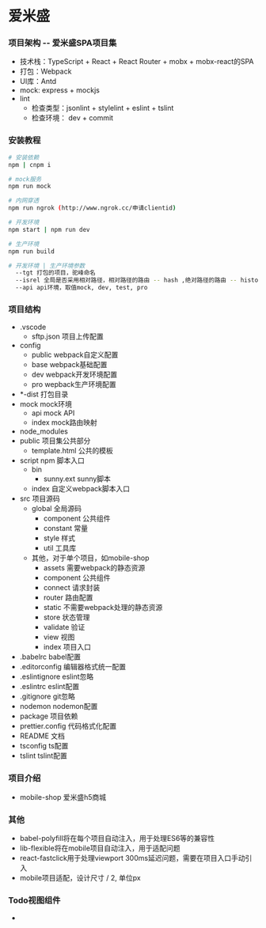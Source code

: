 # 爱米盛

### 项目架构 -- 爱米盛SPA项目集
+ 技术栈：TypeScript + React + React Router + mobx + mobx-react的SPA
+ 打包：Webpack
+ UI库：Antd
+ mock: express + mockjs
+ lint
  - 检查类型：jsonlint + stylelint + eslint + tslint
  - 检查环境： dev + commit

### 安装教程
```bash
# 安装依赖
npm | cnpm i

# mock服务
npm run mock

# 内网穿透
npm run ngrok (http://www.ngrok.cc/申请clientid)

# 开发环境
npm start | npm run dev

# 生产环境
npm run build

# 开发环境 | 生产环境参数
  --tgt 打包的项目，驼峰命名
  --isrel 全局是否采用相对路径，相对路径的路由 -- hash ,绝对路径的路由 -- history
  --api api环境，取值mock, dev, test, pro
```

### 项目结构
+ .vscode
  - sftp.json 项目上传配置
+ config
  - public webpack自定义配置
  - base webpack基础配置
  - dev webpack开发环境配置
  - pro wepback生产环境配置
+ *-dist 打包目录
+ mock mock环境
  - api mock API
  - index mock路由映射
+ node_modules
+ public 项目集公共部分
  - template.html 公共的模板
+ script npm 脚本入口
  - bin
    * sunny.ext sunny脚本
  - index 自定义webpack脚本入口
+ src 项目源码
  - global 全局源码
    * component 公共组件
    * constant 常量
    * style 样式
    * util 工具库
  - 其他，对于单个项目，如mobile-shop
    * assets 需要webpack的静态资源
    * component 公共组件
    * connect 请求封装
    * router 路由配置
    * static 不需要webpack处理的静态资源
    * store 状态管理
    * validate 验证
    * view 视图
    * index 项目入口
+ .babelrc babel配置
+ .editorconfig 编辑器格式统一配置
+ .eslintignore eslint忽略
+ .eslintrc eslint配置
+ .gitignore git忽略
+ nodemon nodemon配置
+ package 项目依赖
+ prettier.config 代码格式化配置
+ README 文档
+ tsconfig ts配置
+ tslint tslint配置

### 项目介绍
+ mobile-shop 爱米盛h5商城

### 其他
+ babel-polyfill将在每个项目自动注入，用于处理ES6等的兼容性
+ lib-flexible将在mobile项目自动注入，用于适配问题
+ react-fastclick用于处理viewport 300ms延迟问题，需要在项目入口手动引入
+ mobile项目适配，设计尺寸 / 2, 单位px


### Todo视图组件
+
